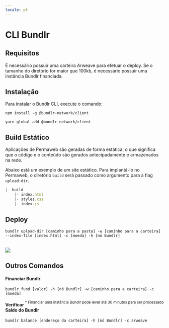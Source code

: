 ```yaml
---
locale: pt
---
```

# CLI Bundlr

## Requisitos
É necessário possuir uma carteira Arweave para efetuar o deploy. Se o tamanho do diretório for maior que 100kb, é necessário possuir uma instância Bundlr financiada.

## Instalação

Para instalar o Bundlr CLI, execute o comando:

<CodeGroup>
 <CodeGroupItem title="NPM">

```console:no-line-numbers
npm install -g @bundlr-network/client
```
 </CodeGroupItem>
 <CodeGroupItem title="YARN">

```console:no-line-numbers
yarn global add @bundlr-network/client
```
  </CodeGroupItem>
</CodeGroup>


## Build Estático
Aplicações de Permaweb são geradas de forma estática, o que significa que o código e o conteúdo são gerados antecipadamente e armazenados na rede.

Abaixo está um exemplo de um site estático. Para implantá-lo no Permaweb, o diretório `build` será passado como argumento para a flag `upload-dir`.

```js
|- build
    |- index.html
    |- styles.css
    |- index.js
```

## Deploy

```console
bundlr upload-dir [caminho para a pasta] -w [caminho para a carteira] --index-file [index.html] -c [moeda] -h [nó Bundlr]
```

<br/>
<img src="https://arweave.net/XfcrDTZsBn-rNwPuIiftHsLCyYczxgIZeIcr10l1-AM" />

## Outros Comandos

#### Financiar Bundlr

```console
bundlr fund [valor] -h [nó Bundlr] -w [caminho para a carteira] -c [moeda]
```
<sub style="float:right">\* Financiar uma instância Bundlr pode levar até 30 minutos para ser processado</sub>

#### Verificar Saldo do Bundlr
```console
bundlr balance [endereço da carteira] -h [nó Bundlr] -c arweave
```